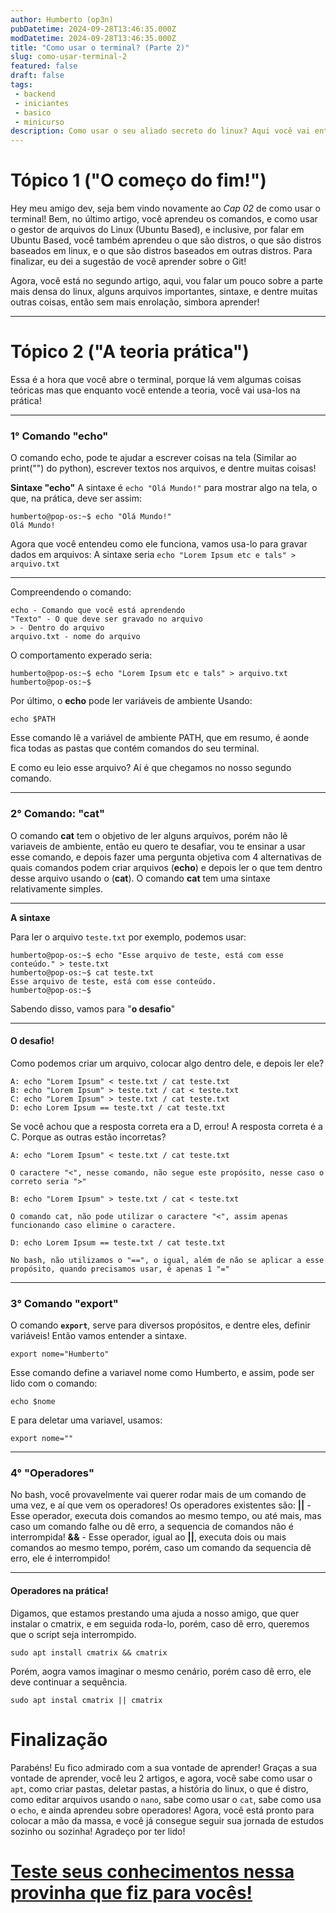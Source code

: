 ```yaml
---
author: Humberto (op3n)
pubDatetime: 2024-09-28T13:46:35.000Z
modDatetime: 2024-09-28T13:46:35.000Z
title: "Como usar o terminal? (Parte 2)"
slug: como-usar-terminal-2
featured: false
draft: false
tags:
 - backend
 - iniciantes
 - basico
 - minicurso
description: Como usar o seu aliado secreto do linux? Aqui você vai entender como usar o terminal!
---
```




# Tópico 1 ("O começo do fim!")

Hey meu amigo dev, seja bem vindo novamente ao *Cap 02* de como usar o terminal!
Bem, no último artigo, você aprendeu os comandos, e como usar o gestor de arquivos do Linux (Ubuntu Based), e inclusive, por falar em Ubuntu Based, você também aprendeu o que são distros, o que são distros baseados em linux, e o que são distros baseados em outras distros. Para finalizar, eu dei a sugestão de você aprender sobre o Git!

Agora, você está no segundo artigo, aqui, vou falar um pouco sobre a parte mais densa do linux, alguns arquivos importantes, sintaxe, e dentre muitas outras coisas, então sem mais enrolação, simbora aprender!

---


# Tópico 2 ("A teoria prática")

Essa é a hora que você abre o terminal, porque lá vem algumas coisas teóricas mas que enquanto você entende a teoria, você vai usa-los na prática!

---

### 1° Comando "echo"
O comando echo, pode te ajudar a escrever coisas na tela (Similar ao print("") do python), escrever textos nos arquivos, e dentre muitas coisas!

**Sintaxe "echo"**
A sintaxe é `echo "Olá Mundo!"` para mostrar algo na tela, o que, na prática, deve ser assim:
```
humberto@pop-os:~$ echo "Olá Mundo!"
Olá Mundo!
```

Agora que você entendeu como ele funciona, vamos usa-lo para gravar dados em arquivos:
A sintaxe seria `echo "Lorem Ipsum etc e tals" > arquivo.txt`

---


Compreendendo o comando:
```
echo - Comando que você está aprendendo
"Texto" - O que deve ser gravado no arquivo
> - Dentro do arquivo
arquivo.txt - nome do arquivo
```
O comportamento experado seria:

```
humberto@pop-os:~$ echo "Lorem Ipsum etc e tals" > arquivo.txt
humberto@pop-os:~$ 
```

Por último, o **echo** pode ler variáveis de ambiente
Usando: 
```
echo $PATH
```
Esse comando lê a variável de ambiente PATH, que em resumo, é aonde fica todas as pastas que contém comandos do seu terminal.

E como eu leio esse arquivo? Aí é que chegamos no nosso segundo comando.

---

### 2° Comando: "cat"

O comando **cat** tem o objetivo de ler alguns arquivos, porém não lê variaveis de ambiente, então eu quero te desafiar, vou te ensinar a usar esse comando, e depois fazer uma pergunta objetiva com 4 alternativas de quais comandos podem criar arquivos (**echo**) e depois ler o que tem dentro desse arquivo usando o (**cat**).
O comando **cat** tem uma sintaxe relativamente simples.

---

**A sintaxe**

Para ler o arquivo `teste.txt` por exemplo, podemos usar:
```
humberto@pop-os:~$ echo "Esse arquivo de teste, está com esse conteúdo." > teste.txt
humberto@pop-os:~$ cat teste.txt
Esse arquivo de teste, está com esse conteúdo.
humberto@pop-os:~$ 
```


Sabendo disso, vamos para "**o desafio**"

---

#### O desafio!

Como podemos criar um arquivo, colocar algo dentro dele, e depois ler ele?
```
A: echo "Lorem Ipsum" < teste.txt / cat teste.txt
B: echo "Lorem Ipsum" > teste.txt / cat < teste.txt
C: echo "Lorem Ipsum" > teste.txt / cat teste.txt
D: echo Lorem Ipsum == teste.txt / cat teste.txt
```

Se você achou que a resposta correta era a D, errou! A resposta correta é a C. Porque as outras estão incorretas?

```
A: echo "Lorem Ipsum" < teste.txt / cat teste.txt

O caractere "<", nesse comando, não segue este propósito, nesse caso o correto seria ">"

B: echo "Lorem Ipsum" > teste.txt / cat < teste.txt

O comando cat, não pode utilizar o caractere "<", assim apenas funcionando caso elimine o caractere.

D: echo Lorem Ipsum == teste.txt / cat teste.txt

No bash, não utilizamos o "==", o igual, além de não se aplicar a esse propósito, quando precisamos usar, é apenas 1 "="

```

---

### 3° Comando "export"

O comando **`export`**, serve para diversos propósitos, e dentre eles, definir variáveis!
Então vamos entender a sintaxe.

```
export nome="Humberto"
```

Esse comando define a variavel nome como Humberto, e assim, pode ser lido com o comando:

```
echo $nome
```

E para deletar uma variavel, usamos:

```
export nome=""
```

---

### 4° "Operadores"

No bash, você provavelmente vai querer rodar mais de um comando de uma vez, e aí que vem os operadores!
Os operadores existentes são:
**||** - Esse operador, executa dois comandos ao mesmo tempo, ou até mais, mas caso um comando falhe ou dê erro, a sequencia de comandos não é interrompida!
**&&** - Esse operador, igual ao **||**, executa dois ou mais comandos ao mesmo tempo, porém, caso um comando da sequencia dê erro, ele é interrompido!

---


#### Operadores na prática!

Digamos, que estamos prestando uma ajuda a nosso amigo, que quer instalar o cmatrix, e em seguida roda-lo, porém, caso dê erro, queremos que o script seja interrompido.
```
sudo apt install cmatrix && cmatrix
```

Porém, aogra vamos imaginar o mesmo cenário, porém caso dê erro, ele deve continuar a sequência.
```
sudo apt instal cmatrix || cmatrix
```


# Finalização

Parabéns! Eu fico admirado com a sua vontade de aprender! Graças a sua vontade de aprender, você leu 2 artigos, e agora, você sabe como usar o `apt`, como criar pastas, deletar pastas, a história do linux, o que é distro, como editar arquivos usando o `nano`, sabe como usar o `cat`, sabe como usa o `echo`, e ainda aprendeu sobre operadores! Agora, você está pronto para colocar a mão da massa, e você já consegue seguir sua jornada de estudos sozinho ou sozinha! Agradeço por ter lido!

# [Teste seus conhecimentos nessa provinha que fiz para vocês!](https://wordwall.net/pt/resource/78857017)

